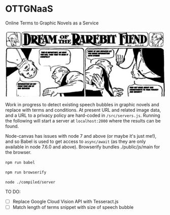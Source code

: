 # OTTGNaaS
Online Terms to Graphic Novels as a Service

![example](/demo.PNG)

Work in progress to detect existing speech bubbles in graphic novels and replace with terms and conditions. At present URL and related image data, and a URL to a privacy policy are hard-coded in `/src/servers.js`. Running the following will start a server at `localhost:2000` where the results can be found.

Node-canvas has issues with node 7 and above (or maybe it's just me!), and so Babel is used to get access to `async/await` (as they are only available in node 7.6.0 and above). Browserify bundles ./public/js/main for the browser.

`npm run babel`

`npm run browserify`

`node ./compiled/server`

TO DO:

- [ ] Replace Google Cloud Vision API with Tesseract.js
- [ ] Match length of terms snippet with size of speech bubble
